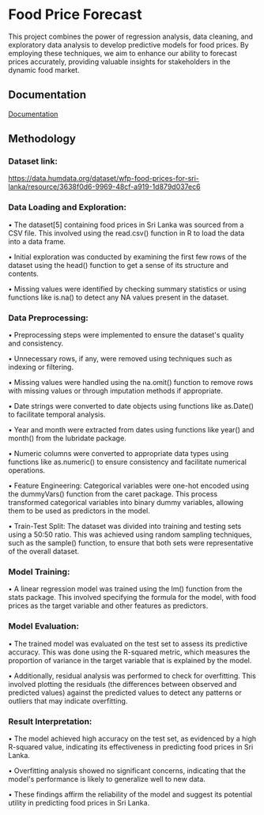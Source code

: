
# Food Price Forecast

This project combines the power of regression analysis, data cleaning, and exploratory data analysis to develop predictive models for food prices. By employing these techniques, we aim to enhance our ability to forecast prices accurately, providing valuable insights for stakeholders in the dynamic food market.


## Documentation

[Documentation](https://drive.google.com/file/d/1wlaQlkhBv993_k-mU2zZoTBlEqFmXtVB/view?usp=sharing)


## Methodology
### Dataset link: 
https://data.humdata.org/dataset/wfp-food-prices-for-sri-lanka/resource/3638f0d6-9969-48cf-a919-1d879d037ec6

### Data Loading and Exploration:
•	The dataset[5] containing food prices in Sri Lanka was sourced from a CSV file. This involved using the read.csv() function in R to load the data into a data frame.

•	Initial exploration was conducted by examining the first few rows of the dataset using the head() function to get a sense of its structure and contents.

•	Missing values were identified by checking summary statistics or using functions like is.na() to detect any NA values present in the dataset.

### Data Preprocessing:
•	Preprocessing steps were implemented to ensure the dataset's quality and consistency.

•	Unnecessary rows, if any, were removed using techniques such as indexing or filtering.

•	Missing values were handled using the na.omit() function to remove rows with missing values or through imputation methods if appropriate.

•	Date strings were converted to date objects using functions like as.Date() to facilitate temporal analysis.

•	Year and month were extracted from dates using functions like year() and month() from the lubridate package.

•	Numeric columns were converted to appropriate data types using functions like as.numeric() to ensure consistency and facilitate numerical operations.

•	Feature Engineering: Categorical variables were one-hot encoded using the dummyVars() function from the caret package. This process transformed categorical variables into binary dummy variables, allowing them to be used as predictors in the model.

•	Train-Test Split: The dataset was divided into training and testing sets using a 50:50 ratio. This was achieved using random sampling techniques, such as the sample() function, to ensure that both sets were representative of the overall dataset.

### Model Training:

•	A linear regression model was trained using the lm() function from the stats package. This involved specifying the formula for the model, with food prices as the target variable and other features as predictors.

### Model Evaluation:

•	The trained model was evaluated on the test set to assess its predictive accuracy. This was done using the R-squared metric, which measures the proportion of variance in the target variable that is explained by the model.

•	Additionally, residual analysis was performed to check for overfitting. This involved plotting the residuals (the differences between observed and predicted values) against the predicted values to detect any patterns or outliers that may indicate overfitting.

### Result Interpretation:

•	The model achieved high accuracy on the test set, as evidenced by a high R-squared value, indicating its effectiveness in predicting food prices in Sri Lanka.

•	Overfitting analysis showed no significant concerns, indicating that the model's performance is likely to generalize well to new data.

•	These findings affirm the reliability of the model and suggest its potential utility in predicting food prices in Sri Lanka.
